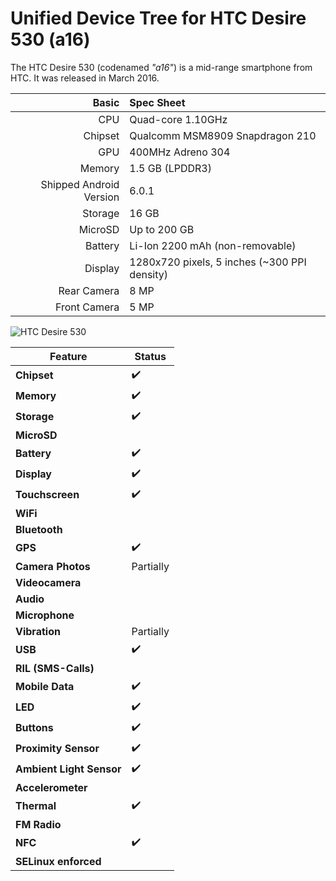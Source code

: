 Unified Device Tree for HTC Desire 530 (a16)
=====================================

The HTC Desire 530 (codenamed _"a16"_) is a mid-range smartphone from HTC.
It was released in March 2016.

Basic   | Spec Sheet
-------:|:-------------------------
CPU     | Quad-core 1.10GHz
Chipset | Qualcomm MSM8909 Snapdragon 210
GPU     | 400MHz Adreno 304
Memory  | 1.5 GB (LPDDR3)
Shipped Android Version | 6.0.1
Storage | 16 GB
MicroSD | Up to 200 GB
Battery | Li-Ion 2200 mAh (non-removable)
Display | 1280x720 pixels, 5 inches (~300 PPI density)
Rear Camera  | 8 MP
Front Camera | 5 MP

![HTC Desire 530](https://fdn2.gsmarena.com/vv/pics/htc/htc-a16-desire-530-1.jpg "HTC Desire 530")



| Feature                   | Status          |
|---------------------------|-----------------|
| **Chipset**               | :heavy_check_mark: |
| **Memory**                | :heavy_check_mark: |
| **Storage**               | :heavy_check_mark: |
| **MicroSD**               | |
| **Battery**               | :heavy_check_mark: |
| **Display**               | :heavy_check_mark: |
| **Touchscreen**           | :heavy_check_mark: |
| **WiFi**                  | |
| **Bluetooth**             | |
| **GPS**                   | :heavy_check_mark: |
| **Camera Photos**         | Partially |
| **Videocamera**           | |
| **Audio**                 | |
| **Microphone**            | |
| **Vibration**             | Partially |
| **USB**                   | :heavy_check_mark: |
| **RIL (SMS-Calls)**       | |
| **Mobile Data**           | :heavy_check_mark: |
| **LED**                   | :heavy_check_mark: |
| **Buttons**               | :heavy_check_mark: |
| **Proximity Sensor**      | :heavy_check_mark: |
| **Ambient Light Sensor**  | :heavy_check_mark: |
| **Accelerometer**         | |
| **Thermal**               | :heavy_check_mark: |
| **FM Radio**              | |
| **NFC**                   | :heavy_check_mark: |
| **SELinux enforced**      | |
